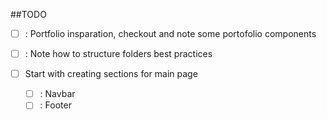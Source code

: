 ##TODO

- [ ] : Portfolio insparation, checkout and note some portofolio components

- [ ] : Note how to structure folders best practices

- [ ] Start with creating sections for main page
  - [ ] : Navbar
  - [ ] : Footer
